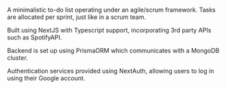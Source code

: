 A minimalistic to-do list operating under an agile/scrum framework. Tasks are allocated per sprint, just like in a scrum team.

Built using NextJS with Typescript support, incorporating 3rd party APIs such as SpotifyAPI.

Backend is set up using PrismaORM which communicates with a MongoDB cluster.

Authentication services provided using NextAuth, allowing users to log in using their Google account.
